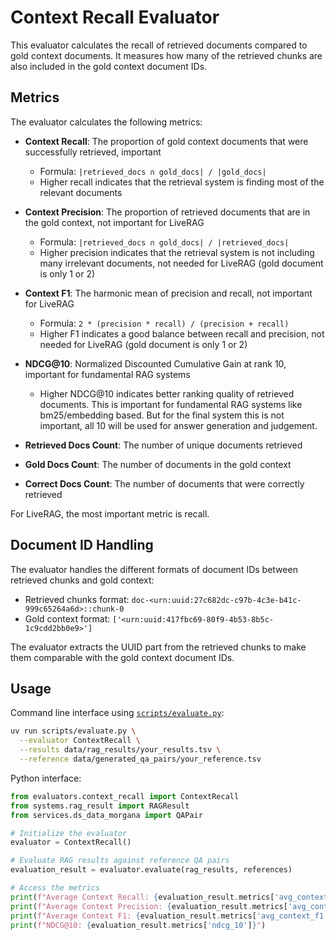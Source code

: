 # Context Recall Evaluator

This evaluator calculates the recall of retrieved documents compared to gold context documents. It measures how many of the retrieved chunks are also included in the gold context document IDs.

## Metrics

The evaluator calculates the following metrics:

- **Context Recall**: The proportion of gold context documents that were successfully retrieved, important
  - Formula: `|retrieved_docs ∩ gold_docs| / |gold_docs|`
  - Higher recall indicates that the retrieval system is finding most of the relevant documents
  
- **Context Precision**: The proportion of retrieved documents that are in the gold context, not important for LiveRAG
  - Formula: `|retrieved_docs ∩ gold_docs| / |retrieved_docs|`
  - Higher precision indicates that the retrieval system is not including many irrelevant documents, not needed for LiveRAG (gold document is only 1 or 2)
  
- **Context F1**: The harmonic mean of precision and recall, not important for LiveRAG
  - Formula: `2 * (precision * recall) / (precision + recall)`
  - Higher F1 indicates a good balance between recall and precision, not needed for LiveRAG (gold document is only 1 or 2)

- **NDCG@10**: Normalized Discounted Cumulative Gain at rank 10, important for fundamental RAG systems
  - Higher NDCG@10 indicates better ranking quality of retrieved documents. This is important for fundamental RAG systems like bm25/embedding based. But for the final system this is not important, all 10 will be used for answer generation and judgement.

- **Retrieved Docs Count**: The number of unique documents retrieved
- **Gold Docs Count**: The number of documents in the gold context
- **Correct Docs Count**: The number of documents that were correctly retrieved

For LiveRAG, the most important metric is recall.

## Document ID Handling

The evaluator handles the different formats of document IDs between retrieved chunks and gold context:

- Retrieved chunks format: `doc-<urn:uuid:27c682dc-c97b-4c3e-b41c-999c65264a6d>::chunk-0`
- Gold context format: `['<urn:uuid:417fbc69-80f9-4b53-8b5c-1c9cdd2bb0e9>']`

The evaluator extracts the UUID part from the retrieved chunks to make them comparable with the gold context document IDs.

## Usage

Command line interface using [`scripts/evaluate.py`](../../../scripts/evaluate.py):

```bash
uv run scripts/evaluate.py \
  --evaluator ContextRecall \
  --results data/rag_results/your_results.tsv \
  --reference data/generated_qa_pairs/your_reference.tsv
```

Python interface:

```python
from evaluators.context_recall import ContextRecall
from systems.rag_result import RAGResult
from services.ds_data_morgana import QAPair

# Initialize the evaluator
evaluator = ContextRecall()

# Evaluate RAG results against reference QA pairs
evaluation_result = evaluator.evaluate(rag_results, references)

# Access the metrics
print(f"Average Context Recall: {evaluation_result.metrics['avg_context_recall']}")
print(f"Average Context Precision: {evaluation_result.metrics['avg_context_precision']}")
print(f"Average Context F1: {evaluation_result.metrics['avg_context_f1']}")
print(f"NDCG@10: {evaluation_result.metrics['ndcg_10']}")
